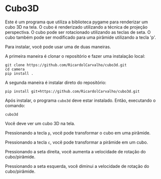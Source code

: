 # Cubo3D

Este é um programa que utiliza a biblioteca pygame para renderizar um cubo 3D na tela. O cubo é renderizado utilizando a técnica de projeção perspectiva. O cubo pode ser rotacionado utilizando as teclas de seta. O cubo também pode ser modificado para uma pirâmide utilizando a tecla 'p'.

Para instalar, você pode usar uma de duas maneiras.

A primeira maneira é clonar o repositório e fazer uma instalação local:

    git clone https://github.com/RicardolCarvalho/cubo3d.git
    cd camera
    pip install .

A segunda maneira é instalar direto do repositório:

    pip install git+https://github.com/RicardolCarvalho/cubo3d.git

Após instalar, o programa `cubo3d` deve estar instalado. Então, executando o comando:

    cubo3d

Você deve ver um cubo 3D na tela.

Pressionando a tecla `p`, você pode transformar o cubo em uma pirâmide.

Pressionando a tecla `c`, você pode transformar a pirâmide em um cubo.

Pressionando a seta direita, você aumenta a velocidade de rotação do cubo/pirâmide.

Pressionando a seta esquerda, você diminui a velocidade de rotação do cubo/pirâmide.